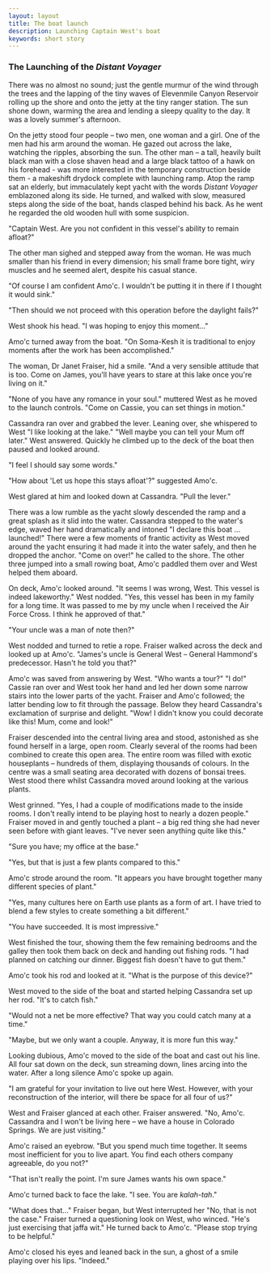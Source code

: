 ```yaml
---
layout: layout
title: The boat launch
description: Launching Captain West's boat
keywords: short story
---
```


### The Launching of the _Distant Voyager_

There was no almost no sound; just the gentle murmur of the wind through the trees and the lapping of the tiny waves of Elevenmile Canyon Reservoir rolling up the shore and onto the jetty at the tiny ranger station. The sun shone down, warming the area and lending a sleepy quality to the day. It was a lovely summer's afternoon.

On the jetty stood four people – two men, one woman and a girl. One of the men had his arm around the woman. He gazed out across the lake, watching the ripples, absorbing the sun. The other man – a tall, heavily built black man with a close shaven head and a large black tattoo of a hawk on his forehead - was more interested in the temporary construction beside them - a makeshift drydock complete with launching ramp. Atop the ramp sat an elderly, but immaculately kept yacht with the words _Distant Voyager_ emblazoned along its side. He turned, and walked with slow, measured steps along the side of the boat, hands clasped behind his back. As he went he regarded the old wooden hull with some suspicion.

"Captain West. Are you not confident in this vessel's ability to remain afloat?"

The other man sighed and stepped away from the woman. He was much smaller than his friend in every dimension; his small frame bore tight, wiry muscles and he seemed alert, despite his casual stance.

"Of course I am confident Amo'c. I wouldn't be putting it in there if I thought it would sink."

"Then should we not proceed with this operation before the daylight fails?"

West shook his head. "I was hoping to enjoy this moment..."

Amo'c turned away from the boat. "On Soma-Kesh it is traditional to enjoy moments after the work has been accomplished."

The woman, Dr Janet Fraiser, hid a smile. "And a very sensible attitude that is too. Come on James, you'll have years to stare at this lake once you're living on it."

"None of you have any romance in your soul." muttered West as he moved to the launch controls. "Come on Cassie, you can set things in motion."

Cassandra ran over and grabbed the lever. Leaning over, she whispered to West "I like looking at the lake." "Well maybe you can tell your Mum off later." West answered. Quickly he climbed up to the deck of the boat then paused and looked around.

"I feel I should say some words."

"How about 'Let us hope this stays afloat'?" suggested Amo'c.

West glared at him and looked down at Cassandra. "Pull the lever."

There was a low rumble as the yacht slowly descended the ramp and a great splash as it slid into the water. Cassandra stepped to the water's edge, waved her hand dramatically and intoned "I declare this boat ... launched!" There were a few moments of frantic activity as West moved around the yacht ensuring it had made it into the water safely, and then he dropped the anchor. "Come on over!" he called to the shore. The other three jumped into a small rowing boat, Amo'c paddled them over and West helped them aboard.

On deck, Amo'c looked around. "It seems I was wrong, West. This vessel is indeed lakeworthy." West nodded. "Yes, this vessel has been in my family for a long time. It was passed to me by my uncle when I received the Air Force Cross. I think he approved of that."

"Your uncle was a man of note then?"

West nodded and turned to retie a rope. Fraiser walked across the deck and looked up at Amo'c. "James's uncle is General West – General Hammond's predecessor. Hasn't he told you that?"

Amo'c was saved from answering by West. "Who wants a tour?" "I do!" Cassie ran over and West took her hand and led her down some narrow stairs into the lower parts of the yacht. Fraiser and Amo'c followed; the latter bending low to fit through the passage. Below they heard Cassandra's exclamation of surprise and delight. "Wow! I didn't know you could decorate like this! Mum, come and look!"

Fraiser descended into the central living area and stood, astonished as she found herself in a large, open room. Clearly several of the rooms had been combined to create this open area. The entire room was filled with exotic houseplants – hundreds of them, displaying thousands of colours. In the centre was a small seating area decorated with dozens of bonsai trees. West stood there whilst Cassandra moved around looking at the various plants.

West grinned. "Yes, I had a couple of modifications made to the inside rooms. I don't really intend to be playing host to nearly a dozen people." Fraiser moved in and gently touched a plant – a big red thing she had never seen before with giant leaves. "I've never seen anything quite like this."

"Sure you have; my office at the base."

"Yes, but that is just a few plants compared to this."

Amo'c strode around the room. "It appears you have brought together many different species of plant."

"Yes, many cultures here on Earth use plants as a form of art. I have tried to blend a few styles to create something a bit different."

"You have succeeded. It is most impressive."

West finished the tour, showing them the few remaining bedrooms and the galley then took them back on deck and handing out fishing rods. "I had planned on catching our dinner. Biggest fish doesn't have to gut them."

Amo'c took his rod and looked at it. "What is the purpose of this device?"

West moved to the side of the boat and started helping Cassandra set up her rod. "It's to catch fish."

"Would not a net be more effective? That way you could catch many at a time."

"Maybe, but we only want a couple. Anyway, it is more fun this way."

Looking dubious, Amo'c moved to the side of the boat and cast out his line. All four sat down on the deck, sun streaming down, lines arcing into the water. After a long silence Amo'c spoke up again.

"I am grateful for your invitation to live out here West. However, with your reconstruction of the interior, will there be space for all four of us?"

West and Fraiser glanced at each other. Fraiser answered. "No, Amo'c. Cassandra and I won't be living here – we have a house in Colorado Springs. We are just visiting."

Amo'c raised an eyebrow. "But you spend much time together. It seems most inefficient for you to live apart. You find each others company agreeable, do you not?"

"That isn't really the point. I'm sure James wants his own space."

Amo'c turned back to face the lake. "I see. You are _kalah-tah_."

"What does that..." Fraiser began, but West interrupted her "No, that is not the case." Fraiser turned a questioning look on West, who winced. "He's just exercising that jaffa wit." He turned back to Amo'c. "Please stop trying to be helpful."

Amo'c closed his eyes and leaned back in the sun, a ghost of a smile playing over his lips. "Indeed."

</div>